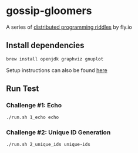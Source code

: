 # gossip-gloomers

A series of [distributed programming riddles](https://fly.io/blog/gossip-glomers/) by fly.io

## Install dependencies

```sh
brew install openjdk graphviz gnuplot
```
Setup instructions can also be found [here](https://fly.io/dist-sys/1/) 

## Run Test

### Challenge #1: Echo

```sh
./run.sh 1_echo echo
```

### Challenge #2: Unique ID Generation

```sh
./run.sh 2_unique_ids unique-ids
```

